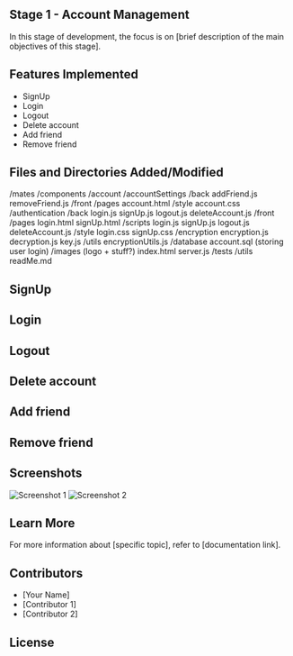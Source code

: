 ## Stage 1 - Account Management

In this stage of development, the focus is on [brief description of the main objectives of this stage].

## Features Implemented

- SignUp
- Login
- Logout
- Delete account
- Add friend
- Remove friend

## Files and Directories Added/Modified

/mates
    /components
        /account
            /accountSettings
                /back
                    addFriend.js
                    removeFriend.js
                /front
                    /pages
                        account.html 
                    /style
                        account.css
            /authentication
                /back
                    login.js
                    signUp.js
                    logout.js
                    deleteAccount.js
                /front
                    /pages
                        login.html
                        signUp.html
                    /scripts
                        login.js
                        signUp.js
                        logout.js
                        deleteAccount.js
                    /style
                        login.css
                        signUp.css
            /encryption
                encryption.js
                decryption.js
                key.js
                /utils
                    encryptionUtils.js
    /database 
        account.sql (storing user login)
    /images (logo + stuff?)
    index.html
    server.js
    /tests
    /utils
readMe.md

## SignUp


## Login


## Logout


## Delete account


## Add friend


## Remove friend

## Screenshots

![Screenshot 1](./screenshots/screenshot1.png)
![Screenshot 2](./screenshots/screenshot2.png)

## Learn More

For more information about [specific topic], refer to [documentation link].

## Contributors

- [Your Name]
- [Contributor 1]
- [Contributor 2]

## License





